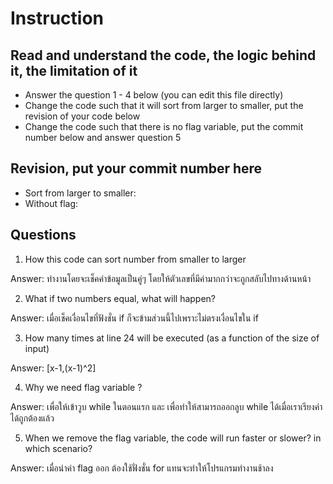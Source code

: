 ﻿# Instruction

## Read and understand the code, the logic behind it, the limitation of it
* Answer the question 1 - 4 below (you can edit this file directly)
* Change the code such that it will sort from larger to smaller, put the revision of your code below
* Change the code such that there is no flag variable, put the commit number below and answer question 5 


## Revision, put your commit number here
* Sort from larger to smaller:
* Without flag:

## Questions
1. How this code can sort number from smaller to larger
 
Answer: ทำงานโดยจะเช็คค่าข้อมูลเป็นคู่ๆ โดยให้ตัวเลขที่มีค่ามากกว่าจะถูกสลับไปทางด้านหน้า

2. What if two numbers equal, what will happen? 

Answer: เมื่อเช็คเงื่อนไขที่ฟังชั่น if ก็จะข้ามส่วนนี้ไปเพราะไม่ตรงเงื่อนไขใน if

3. How many times at line 24 will be executed (as a function of the size of input) 

Answer: [x-1,(x-1)^2]

4. Why we need flag variable ? 

Answer: เพื่อให้เข้าวูบ while ในตอนแรก และ เพื่อทำให้สามารถออกลูบ while ได้เมื่อเราเรียงค่าได้ถูกต้องแล้ว

5. When we remove the flag variable, the code will run faster or slower? in which scenario? 

Answer: เมื่อนำค่า flag ออก ต้องใช้ฟั่งชั่น for แทนจะทำให้โปรแกรมทำงานช้าลง